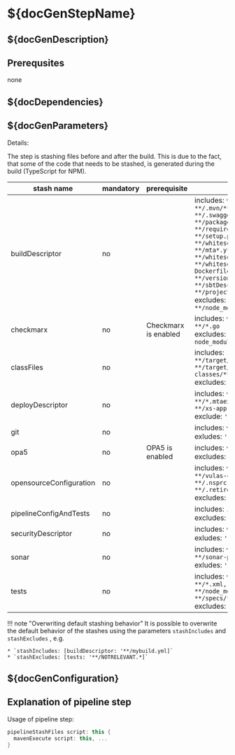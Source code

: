 # ${docGenStepName}

## ${docGenDescription}

## Prerequsites

none

## ${docDependencies}

## ${docGenParameters}

Details:

The step is stashing files before and after the build. This is due to the fact, that some of the code that needs to be stashed, is generated during the build (TypeScript for NPM).

| stash name | mandatory | prerequisite | pattern |
|---|---|---|---|
|buildDescriptor|no| |includes: `**/pom.xml, **/.mvn/**, **/assembly.xml, **/.swagger-codegen-ignore, **/package.json, **/requirements.txt, **/setup.py, **/whitesource_config.py, **/mta*.y*ml, **/.npmrc, **/whitesource.*.json, **/whitesource-fs-agent.config, Dockerfile, **/VERSION, **/version.txt, **/build.sbt, **/sbtDescriptor.json, **/project/*`<br /> excludes: `**/node_modules/**/package.json`|
|checkmarx|no|Checkmarx is enabled|includes: `**/*.js, **/*.scala, **/*.go`<br /> excludes: `**/*.mockserver.js, node_modules/**/*.js`|
|classFiles|no| |includes: `**/target/classes/**/*.class, **/target/test-classes/**/*.class` <br />excludes: `''`|
|deployDescriptor|no| |includes: `**/manifest*.y*ml, **/*.mtaext.y*ml, **/*.mtaext, **/xs-app.json, helm/**, *.y*ml`<br />exclude: `''`|
|git|no| |includes: `**/gitmetadata/**`<br />exludes: `''`|
|opa5|no|OPA5 is enabled|includes: `**/*.*`<br />excludes: `''`|
|opensourceConfiguration|no| |includes: `**/srcclr.yml, **/vulas-custom.properties, **/.nsprc, **/.retireignore, **/.retireignore.json, **/.snyk`<br />excludes: `''`|
|pipelineConfigAndTests|no| |includes: `.pipeline/*.*`<br />excludes: `''`|
|securityDescriptor|no| |includes: `**/xs-security.json`<br />exludes: `''`|
|sonar|no| |includes: `**/jacoco*.exec, **/sonar-project.properties`<br />exludes: `''`|
|tests|no| |includes: `**/pom.xml, **/*.json, **/*.xml, **/src/**, **/node_modules/**, **/specs/**, **/env/**, **/*.js`<br />excludes: `''`|

!!! note "Overwriting default stashing behavior"
    It is possible to overwrite the default behavior of the stashes using the parameters `stashIncludes` and `stashExcludes` , e.g.

    * `stashIncludes: [buildDescriptor: '**/mybuild.yml]`
    * `stashExcludes: [tests: '**/NOTRELEVANT.*]`

## ${docGenConfiguration}

## Explanation of pipeline step

Usage of pipeline step:

```groovy
pipelineStashFiles script: this {
  mavenExecute script: this, ...
}
```
